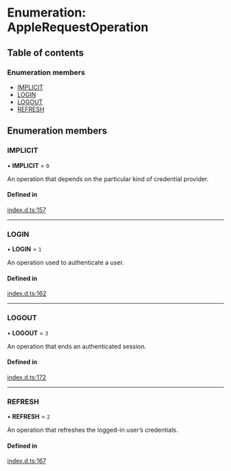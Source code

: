 # Enumeration: AppleRequestOperation

## Table of contents

### Enumeration members

- [IMPLICIT](AppleRequestOperation.md#implicit)
- [LOGIN](AppleRequestOperation.md#login)
- [LOGOUT](AppleRequestOperation.md#logout)
- [REFRESH](AppleRequestOperation.md#refresh)

## Enumeration members

### IMPLICIT

• **IMPLICIT** = `0`

An operation that depends on the particular kind of credential provider.

#### Defined in

[index.d.ts:157](https://github.com/invertase/react-native-apple-authentication/blob/86e8b17/lib/index.d.ts#L157)

___

### LOGIN

• **LOGIN** = `1`

An operation used to authenticate a user.

#### Defined in

[index.d.ts:162](https://github.com/invertase/react-native-apple-authentication/blob/86e8b17/lib/index.d.ts#L162)

___

### LOGOUT

• **LOGOUT** = `3`

An operation that ends an authenticated session.

#### Defined in

[index.d.ts:172](https://github.com/invertase/react-native-apple-authentication/blob/86e8b17/lib/index.d.ts#L172)

___

### REFRESH

• **REFRESH** = `2`

An operation that refreshes the logged-in user’s credentials.

#### Defined in

[index.d.ts:167](https://github.com/invertase/react-native-apple-authentication/blob/86e8b17/lib/index.d.ts#L167)
